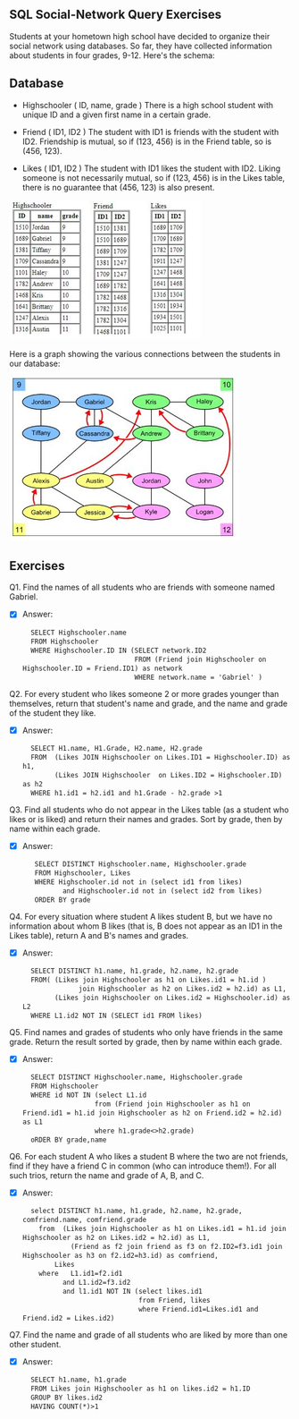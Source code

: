## SQL Social-Network Query Exercises

Students at your hometown high school have decided to organize their social network using databases. So far, they have collected information about students in four grades, 9-12. Here's the schema:

##  Database 

- Highschooler ( ID, name, grade )
There is a high school student with unique ID and a given first name in a certain grade.

- Friend ( ID1, ID2 )
The student with ID1 is friends with the student with ID2. Friendship is mutual, so if (123, 456) is in the Friend table, so is (456, 123).

- Likes ( ID1, ID2 )
The student with ID1 likes the student with ID2. Liking someone is not necessarily mutual, so if (123, 456) is in the Likes table, there is no guarantee that (456, 123) is also present.

![](table.JPG)

Here is a graph showing the various connections between the students in our database:

![](SocialNetwork.JPG)

## Exercises

Q1. Find the names of all students who are friends with someone named Gabriel.

- [x] Answer:    
      
        SELECT Highschooler.name
        FROM Highschooler
        WHERE Highschooler.ID IN (SELECT network.ID2
                                  FROM (Friend join Highschooler on Highschooler.ID = Friend.ID1) as network
                                  WHERE network.name = 'Gabriel' )

Q2. For every student who likes someone 2 or more grades younger than themselves, return that student's name and grade, and the name and grade of the student they like.

- [x] Answer:    

        SELECT H1.name, H1.Grade, H2.name, H2.grade
        FROM  (Likes JOIN Highschooler on Likes.ID1 = Highschooler.ID) as h1,
              (Likes JOIN Highschooler  on Likes.ID2 = Highschooler.ID) as h2
        WHERE h1.id1 = h2.id1 and h1.Grade - h2.grade >1

Q3. Find all students who do not appear in the Likes table (as a student who likes or is liked) and return their names and grades. Sort by grade, then by name within each grade.

- [x] Answer:    
      
         SELECT DISTINCT Highschooler.name, Highschooler.grade
         FROM Highschooler, Likes
         WHERE Highschooler.id not in (select id1 from likes)
                and Highschooler.id not in (select id2 from likes)
         ORDER BY grade

Q4. For every situation where student A likes student B, but we have no information about whom B likes (that is, B does not appear as an ID1 in the Likes table), return A and B's names and grades.

- [x] Answer:    

        SELECT DISTINCT h1.name, h1.grade, h2.name, h2.grade
        FROM( (Likes join Highschooler as h1 on Likes.id1 = h1.id )
                    join Highschooler as h2 on Likes.id2 = h2.id) as L1,
              (Likes join Highschooler on Likes.id2 = Highschooler.id) as L2
        WHERE L1.id2 NOT IN (SELECT id1 FROM likes)

Q5. Find names and grades of students who only have friends in the same grade. Return the result sorted by grade, then by name within each grade.

- [x] Answer:    
      
        SELECT DISTINCT Highschooler.name, Highschooler.grade
        FROM Highschooler
        WHERE id NOT IN (select L1.id
                        from (Friend join Highschooler as h1 on Friend.id1 = h1.id join Highschooler as h2 on Friend.id2 = h2.id) as L1
                        where h1.grade<>h2.grade)
        oRDER BY grade,name

Q6. For each student A who likes a student B where the two are not friends, find if they have a friend C in common (who can introduce them!). For all such trios, return the name and grade of A, B, and C.

- [x] Answer:    

        select DISTINCT h1.name, h1.grade, h2.name, h2.grade, comfriend.name, comfriend.grade            
	      from  (Likes join Highschooler as h1 on Likes.id1 = h1.id join Highschooler as h2 on Likes.id2 = h2.id) as L1, 
		          (Friend as f2 join friend as f3 on f2.ID2=f3.id1 join Highschooler as h3 on f2.id2=h3.id) as comfriend,
              Likes 
	      where   L1.id1=f2.id1 
                and L1.id2=f3.id2 
                and l1.id1 NOT IN (select likes.id1 
                                   from Friend, likes 
                                   where Friend.id1=Likes.id1 and Friend.id2 = Likes.id2)

Q7. Find the name and grade of all students who are liked by more than one other student.

- [x] Answer:    

        SELECT h1.name, h1.grade
        FROM Likes join Highschooler as h1 on likes.id2 = h1.ID
        GROUP BY likes.id2
        HAVING COUNT(*)>1  
